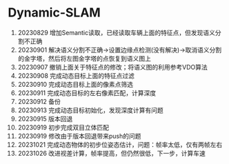 # Dynamic-SLAM
1. 20230829 增加Semantic读取，已经读取车辆上面的特征点，但发现语义分割不正确
2. 20230901 解决语义分割不正确->设置边缘点检测(没有解决)->取消语义分割的金字塔，然后将左图金字塔的点恢复到语义图上
3. 20230907 撤销上面关于特征点的修改；将语义图的利用参考VDO算法
4. 20230908 完成动态目标上面的特征点过滤
5. 20230910 完成动态目标上面的像素点筛选
6. 20230911 完成动态目标的左右像素匹配，计算深度
7. 20230912 备份
8. 20230913 完成动态目标初始化，发现深度计算有问题
9. 20230915 版本回退
10. 20230919 初步完成双目立体匹配
11. 20230919 修改由于版本回退带来push的问题
12. 20231021 完成动态物体的初步位姿态估计，问题：帧率太低，仅有两帧左右 
13. 20231026 改进视差计算，帧率提高，但仍然很低，下一步，计算车速